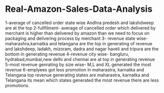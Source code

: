# Real-Amazon-Sales-Data-Analysis
1-average of cancelled order state wise
Andhra predesh and lakshdweep are at the top 
2-fullfilment-
average of cancelled order  which delivered by merchant is higher than delivered by amazon
than we need to focus on packaging and delivering process by merchant
3- revenue state wise-
maharashra,karnatka and telangana are the top in generating of revenue and lakshdeep, ladakh, mizoram, dadra and nagar haveli
and tripura are the bottom in generating revenue
4-revenue city wise-
bangluru, hydrabad,mumbai,new delhi and chennai are at top in generating revenue
5-most revenue genrating by size wise-
M,L and XL generated the most revenue
6-emplyees got less promotion in maharastra, karnatka and Telangana
top revenue generating states are maharastra, karnatka and Telangana
its mean which states generated the most revenue there are less promotions.
